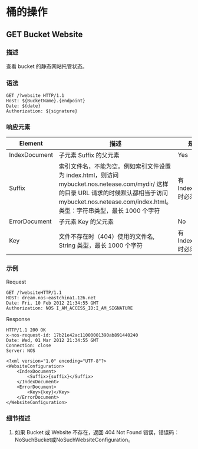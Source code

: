# 桶的操作

## GET Bucket Website

### 描述
查看 bucket 的静态网站托管状态。

### 语法

    GET /?website HTTP/1.1
    Host: ${BucketName}.{endpoint}
    Date: ${date}
    Authorization: ${signature}

### 响应元素

|    Element    |                                                                                                     描述                                                                                                    |         是否必须        |
|---------------|-------------------------------------------------------------------------------------------------------------------------------------------------------------------------------------------------------------|-------------------------|
| IndexDocument | 子元素 Suffix 的父元素                                                                                                                                                                                      | Yes                     |
| Suffix        | 索引文件名，不能为空。例如索引文件设置为 index.html，则访问 mybucket.nos.netease.com/mydir/ 这样的目录 URL 请求的时候默认都相当于访问 mybucket.nos.netease.com/index.html。<br>类型：字符串类型，最长 1000 个字符 | 有 IndexDocument 时必须 |
| ErrorDocument | 子元素 Key 的父元素                                                                                                                                                                                         | No                      |
| Key           | 文件不存在时（404）使用的文件名, String 类型，最长 1000 个字符                                                                                                                                              | 有 IndexDocument 时必须 |

### 示例
Request

    GET /?websiteHTTP/1.1
    HOST: dream.nos-eastchina1.126.net
    Date: Fri, 10 Feb 2012 21:34:55 GMT
    Authorization: NOS I_AM_ACCESS_ID:I_AM_SIGNATURE

Response

    HTTP/1.1 200 OK
    x-nos-request-id: 17b21e42ac11000001390ab891440240
    Date: Wed, 01 Mar 2012 21:34:55 GMT
    Connection: close
    Server: NOS

    <?xml version="1.0" encoding="UTF-8"?>
    <WebsiteConfiguration>
        <IndexDocument>
            <Suffix>{suffix}</Suffix>
        </IndexDocument>
        <ErrorDocument>
            <Key>{key}</Key>
        </ErrorDocument>
    </WebsiteConfiguration>

### 细节描述


1. 如果 Bucket 或 Website 不存在，返回 404 Not Found 错误，错误码：NoSuchBucket或NoSuchWebsiteConfiguration。
